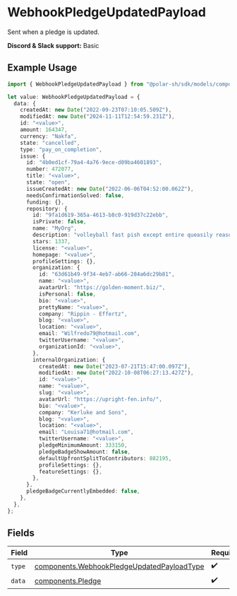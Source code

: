 # WebhookPledgeUpdatedPayload

Sent when a pledge is updated.

**Discord & Slack support:** Basic

## Example Usage

```typescript
import { WebhookPledgeUpdatedPayload } from "@polar-sh/sdk/models/components";

let value: WebhookPledgeUpdatedPayload = {
  data: {
    createdAt: new Date("2022-09-23T07:10:05.509Z"),
    modifiedAt: new Date("2024-11-11T12:54:59.231Z"),
    id: "<value>",
    amount: 164347,
    currency: "Nakfa",
    state: "cancelled",
    type: "pay_on_completion",
    issue: {
      id: "4b0ed1cf-79a4-4a76-9ece-d09ba4601893",
      number: 472077,
      title: "<value>",
      state: "open",
      issueCreatedAt: new Date("2022-06-06T04:52:00.062Z"),
      needsConfirmationSolved: false,
      funding: {},
      repository: {
        id: "9fa1d619-365a-4613-b8c0-919d37c22ebb",
        isPrivate: false,
        name: "MyOrg",
        description: "volleyball fast pish except entire queasily reasoning",
        stars: 1337,
        license: "<value>",
        homepage: "<value>",
        profileSettings: {},
        organization: {
          id: "63d61b49-9f34-4eb7-ab66-284a6dc29b81",
          name: "<value>",
          avatarUrl: "https://golden-moment.biz/",
          isPersonal: false,
          bio: "<value>",
          prettyName: "<value>",
          company: "Rippin - Effertz",
          blog: "<value>",
          location: "<value>",
          email: "Wilfredo79@hotmail.com",
          twitterUsername: "<value>",
          organizationId: "<value>",
        },
        internalOrganization: {
          createdAt: new Date("2023-07-21T15:47:00.097Z"),
          modifiedAt: new Date("2022-10-08T06:27:13.427Z"),
          id: "<value>",
          name: "<value>",
          slug: "<value>",
          avatarUrl: "https://upright-fen.info/",
          bio: "<value>",
          company: "Kerluke and Sons",
          blog: "<value>",
          location: "<value>",
          email: "Louisa71@hotmail.com",
          twitterUsername: "<value>",
          pledgeMinimumAmount: 333150,
          pledgeBadgeShowAmount: false,
          defaultUpfrontSplitToContributors: 882195,
          profileSettings: {},
          featureSettings: {},
        },
      },
      pledgeBadgeCurrentlyEmbedded: false,
    },
  },
};
```

## Fields

| Field                                                                                                    | Type                                                                                                     | Required                                                                                                 | Description                                                                                              |
| -------------------------------------------------------------------------------------------------------- | -------------------------------------------------------------------------------------------------------- | -------------------------------------------------------------------------------------------------------- | -------------------------------------------------------------------------------------------------------- |
| `type`                                                                                                   | [components.WebhookPledgeUpdatedPayloadType](../../models/components/webhookpledgeupdatedpayloadtype.md) | :heavy_check_mark:                                                                                       | N/A                                                                                                      |
| `data`                                                                                                   | [components.Pledge](../../models/components/pledge.md)                                                   | :heavy_check_mark:                                                                                       | N/A                                                                                                      |